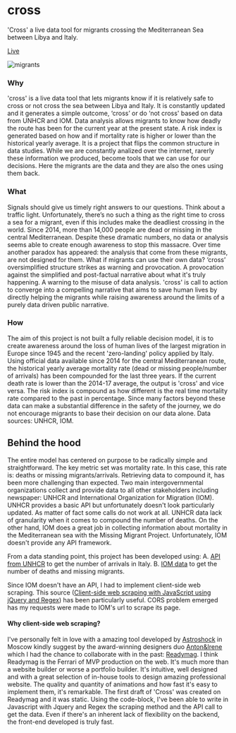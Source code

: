 # cross
'Cross' a live data tool for migrants crossing the Mediterranean Sea between Libya and Italy.

[Live](http://cross.fromscratch.io/)

![migrants](https://timedotcom.files.wordpress.com/2017/08/italy-migrants.jpg)

### Why
'cross' is a live data tool that lets migrants know if it is relatively safe to cross or not cross the sea between Libya and Italy.
It is constantly updated and it generates a simple outcome, ‘cross’ or do ‘not cross' based on data from UNHCR and IOM. Data analysis allows migrants to know how deadly the route has been for the current year at the present state. A risk index is generated based on how and if mortality rate is higher or lower than the historical yearly average.
It is a project that flips the common structure in data studies. While we are constantly analized over the internet, rarerly these information we produced, become tools that we can use for our decisions. Here the migrants are the data and they are also the ones using them back.

### What
Signals should give us timely right answers to our questions. Think about a traffic light.
Unfortunately, there’s no such a thing as the right time to cross a sea for a migrant, even if this includes make the deadliest crossing in the world. Since 2014, more than 14,000 people are dead or missing in the central Mediterranean. Despite these dramatic numbers, no data or analysis seems able to create enough awareness to stop this massacre. Over time another paradox has appeared: the analysis that come from these migrants, are not designed for them. What if migrants can use their own data?
‘cross’ oversimplified structure strikes as warning and provocation. A provocation against the simplified and post-factual narrative about what it's truly happening. A warning to the misuse of data analysis. 'cross' is call to action to converge into a compelling narrative that aims to save human lives by directly helping the migrants while raising awareness around the limits of a purely data driven public narrative.

### How
The aim of this project is not built a fully reliable decision model, it is to create awareness around the loss of human lives of the largest migration in Europe since 1945 and the recent 'zero-landing' policy applied by Italy.
Using official data available since 2014 for the central Mediterranean route, the historical yearly average mortality rate (dead or missing people/number of arrivals) has been compounded for the last three years. If the current death rate is lower than the 2014-17 average, the output is 'cross' and vice versa. The risk index is compound as how different is the real time mortality rate compared to the past in percentage. Since many factors beyond these data can make a substantial difference in the safety of the journey, we do not encourage migrants to base their decision on our data alone.
Data sources: UNHCR, IOM.

## Behind the hood
The entire model has centered on purpose to be radically simple and straightforward. The key metric set was mortality rate. In this case, this rate is: deaths or missing migrants/arrivals. Retrieving data to compound it, has been more challenging than expected.
Two main intergovernmental organizations collect and provide data to all other stakeholders including newspaper: UNHCR and International Organization for Migration (IOM). UNHCR provides a basic API but unfortunately doesn't look particularly updated. As matter of fact some calls do not work at all. UNHCR data lack of granularity when it comes to compound the number of deaths. On the other hand, IOM does a great job in collecting information about mortality in the Mediterranean sea with the Missing Migrant Project. Unfortunately, IOM doesn't provide any API framework.

From a data standing point, this project has been developed using:
A. [API from UNHCR](http://data2.unhcr.org/en/situations/mediterranean/location/5205) to get the number of arrivals in Italy.
B. [IOM data](http://missingmigrants.iom.int/mediterranean) to get the number of deaths and missing migrants.

Since IOM doesn't have an API, I had to implement client-side web scraping. This source ([Client-side web scraping with JavaScript using jQuery and Regex](https://medium.freecodecamp.org/client-side-web-scraping-with-javascript-using-jquery-and-regex-5b57a271cb86)) has been particularly useful. CORS problem emerged has my requests were made to IOM's url to scrape its page.

#### Why client-side web scraping?
I've personally felt in love with a amazing tool developed by [Astroshock](http://astroshock.ru/) in Moscow kindly suggest by the award-winning designers duo [Anton&Irene](http://antonandirene.com/) which I had the chance to collaborate with in the past: [Readymag](https://readymag.com/).
I think Readymag is the Ferrari of MVP production on the web. It's much more than a website builder or worse a portfolio builder. It's intuitive, well designed and with a great selection of in-house tools to design amazing professional website. The quality and quantity of animations and how fast it's easy to implement them, it's remarkable.
The first draft of 'Cross' was created on Readymag and it was static. Using the code-block, I've been able to write in Javascript with Jquery and Regex the scraping method and the API call to get the data.
Even if there's an inherent lack of flexibility on the backend, the front-end developed is truly fast.
